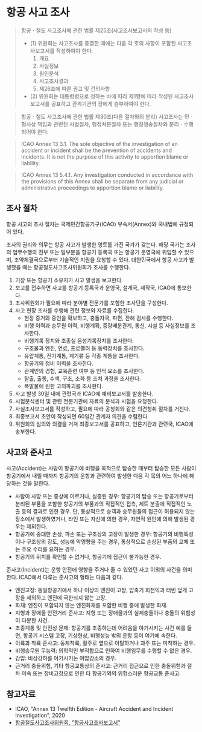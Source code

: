# 항공 사고 조사

> 항공ㆍ철도 사고조사에 관한 법률 제25조(사고조사보고서의 작성 등)
>
> - (1) 위원회는 사고조사를 종결한 때에는 다음 각 호의 사항이 포함된 사고조사보고서를 작성하여야 한다.
>   1. 개요
>   2. 사실정보
>   3. 원인분석
>   4. 사고조사결과
>   5. 제26조에 따른 권고 및 건의사항
> - (2) 위원회는 대통령령으로 정하는 바에 따라 제1항에 따라 작성된 사고조사보고서를 공표하고 관계기관의 장에게 송부하여야 한다.

> 항공ㆍ철도 사고조사에 관한 법률 제30조(다른 절차와의 분리) 사고조사는 민ㆍ형사상 책임과 관련된 사법절차, 행정처분절차 또는 행정쟁송절차와 분리ㆍ수행되어야 한다.

> ICAO Annex 13 3.1. The sole objective of the investigation of an accident or incident shall be the prevention of accidents and incidents. It is not the purpose of this activity to apportion blame or liability.

> ICAO Annex 13 5.4.1. Any investigation conducted in accordance with the provisions of this Annex shall be separate from any judicial or administrative proceedings to apportion blame or liability.

## 조사 절차

항공 사고의 조사 절차는 국제민간항공기구(ICAO) 부속서(Annex)와 국내법에 규정되어 있다.

조사의 권리와 의무는 항공 사고가 발생한 영토를 가진 국가가 갖는다. 해당 국가는 조사의 업무수행의 전부 또는 일부분을 항공기 등록국 또는 항공기 운영국에 위임할 수 있으며, 조약체결국으로부터 기술적인 지원을 요청할 수 있다. 대한민국에서 항공 사고가 발생했을 때는 항공철도사고조사위원회가 조사를 수행한다.

1. 기장 또는 항공기 소유자가 사고 발생을 보고한다.
1. 보고를 접수하면 사고를 항공기 등록국과 운영국, 설계국, 제작국, ICAO에 통보한다.
1. 조사위원회가 필요에 따라 분야별 전문가를 포함한 조사단을 구성한다.
1. 사고 현장 조사를 수행해 관련 정보와 자료를 수집한다.
    - 현장 증거와 증언을 확보하고, 충돌자국, 파편, 잔해 검사를 수행한다.
    - 비행 이력과 승무원 이력, 비행계획, 중량배분관계, 통신, 시설 등 사실정보를 조사한다.
    - 비행기록 장치와 조종실 음성기록장치를 조사한다.
    - 구조물과 엔진, 연료, 프로펠러 등 동력장치를 조사한다.
    - 유압계통, 전기계통, 계기류 등 각종 계통을 조사한다.
    - 항공기의 정비 이력을 조사한다.
    - 관계인의 경험, 교육훈련 여부 등 인적 요소를 조사한다.
    - 탈출, 출동, 수색, 구조, 소화 등 조치 과정을 조사한다.
    - 폭발물에 읜한 고의파괴를 조사한다.
1. 사고 발생 30일 내에 관련국과 ICAO에 예비보고서를 발송한다.
1. 시험분석센터 및 관련 전문기관에 자료의 분석과 시험을 요청한다.
1. 사실조사보고서를 작성하고, 필요에 따라 공청회와 같은 의견청취 절차를 거친다.
1. 최종보고서 초안이 작성되면 60일간 관계자 의견을 수렴한다.
1. 위원회의 심의와 의결을 거쳐 최종보고서를 공표하고, 언론기관과 관련국, ICAO에 송부한다.

## 사고와 준사고

사고(Accident)는 사람이 항공기에 비행을 목적으로 탑승한 때부터 탑승한 모든 사람이 항공기에서 내릴 때까지 항공기의 운항과 관련하여 발생한 다음 각 목의 어느 하나에 해당하는 것을 말한다.

- 사람이 사망 또는 중상에 이르거나, 실종된 경우: 항공기의 탑승 또는 항공기로부터 분리된 부품을 포함한 항공기의 부품과의 직접적인 접촉, 제트 분출에 직접적인 노출 등의 결과로 인한 경우. 단, 통상적으로 승객과 승무원들의 접근이 허용되지 않는 장소에서 발생하였거나, 타인 또는 자신에 의한 경우, 자연적 원인에 의해 발생된 경우는 제외한다.
- 항공기에 중대한 손상, 파손 또는 구조상의 고장이 발생한 경우: 항공기의 비행특성이나 구조상의 강도, 성능에 악영향을 주는 경우, 통상적으로 손상된 부품의 교체 또는 주요 수리를 요하는 경우.
- 항공기의 위치를 확인할 수 없거나, 항공기에 접근이 불가능한 경우.

준사고(Incident)는 운항 안전에 영향을 주거나 줄 수 있었던 사고 이외의 사건을 의미한다. ICAO에서 다루는 준사고의 형태는 다음과 같다.

- 엔진고장: 동일항공기에서 하나 이상의 엔진이 고장, 압축기 회전익과 터빈 덮게 고장을 제외하고 엔진에 국한되지 않는 고장.
- 화재: 엔진이 포함되지 않는 엔진화재를 포함한 비행 중에 발생한 화재.
- 지형과 장애물 안전거리 준사고: 지형 또는 장애물과의 실제충돌이나 충돌의 위험성이 다분한 사건.
- 조종계통 및 안전성 문제: 항공기를 조종하는데 어려움을 야기시키는 사건 예를 들면, 항공기 시스템 고장, 기상현상, 비행성능 밖의 운항 등이 여기에 속한다.
- 이륙과 착륙 준사고: 동체착륙, 활주로 옆으로 이탈하거나 과주 또는 미착하는 경우.
- 비행승무원 무능력: 의학적인 부적합으로 인하여 비행임무를 수행할 수 없은 경우.
- 감압: 비상강하를 야기시키는 여압감소의 경우.
- 근거리 충돌위험, 기타 항공교통상의 준사고: 근거리 접근으로 인한 충돌위험과 절차 미숙 또는 장비고장으로 인한 타 항공기와의 위험스러운 항공교통 준사고.

## 참고자료

- ICAO, "Annex 13 Twelfth Edition - Aircraft Accident and Incident Investigation", 2020
- [항공철도사고조사위원회, "항공사고조사보고서"](https://araib.molit.go.kr/USR/airboard0201/m_34497/lst.jsp)
